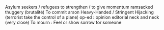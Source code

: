 Asylum seekers / refugees
to strengthen / to give momentum
ramsacked
thuggery (brutalité)
To commit arson
Heavy-Handed / Stringent
Hijacking (terrorist take the control of a plane)
op-ed : opinion editorial
neck and neck (very close)
To mourn : Feel or show sorrow for someone

